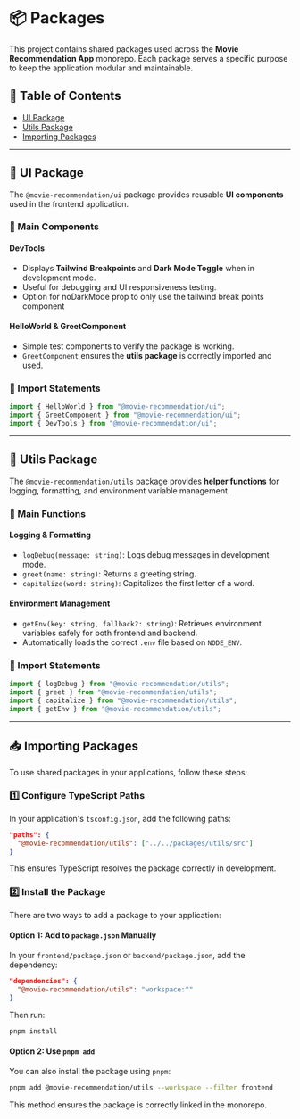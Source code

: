 # 📦 Packages

This project contains shared packages used across the **Movie Recommendation App** monorepo. Each package serves a specific purpose to keep the application modular and maintainable.

## 📖 Table of Contents

- [UI Package](#🎨-ui-package)
- [Utils Package](#🔧-utils-package)
- [Importing Packages](#📥-importing-packages)

---

## 🎨 UI Package

The `@movie-recommendation/ui` package provides reusable **UI components** used in the frontend application.

### 🔹 Main Components

#### **DevTools**

- Displays **Tailwind Breakpoints** and **Dark Mode Toggle** when in development mode.
- Useful for debugging and UI responsiveness testing.
- Option for noDarkMode prop to only use the tailwind break points component

#### **HelloWorld & GreetComponent**

- Simple test components to verify the package is working.
- `GreetComponent` ensures the **utils package** is correctly imported and used.

### 🔹 Import Statements

```ts
import { HelloWorld } from "@movie-recommendation/ui";
import { GreetComponent } from "@movie-recommendation/ui";
import { DevTools } from "@movie-recommendation/ui";
```

---

## 🔧 Utils Package

The `@movie-recommendation/utils` package provides **helper functions** for logging, formatting, and environment variable management.

### 🔹 Main Functions

#### **Logging & Formatting**

- `logDebug(message: string)`: Logs debug messages in development mode.
- `greet(name: string)`: Returns a greeting string.
- `capitalize(word: string)`: Capitalizes the first letter of a word.

#### **Environment Management**

- `getEnv(key: string, fallback?: string)`: Retrieves environment variables safely for both frontend and backend.
- Automatically loads the correct `.env` file based on `NODE_ENV`.

### 🔹 Import Statements

```ts
import { logDebug } from "@movie-recommendation/utils";
import { greet } from "@movie-recommendation/utils";
import { capitalize } from "@movie-recommendation/utils";
import { getEnv } from "@movie-recommendation/utils";
```

---

## 📥 Importing Packages

To use shared packages in your applications, follow these steps:

### **1️⃣ Configure TypeScript Paths**
In your application's `tsconfig.json`, add the following paths:

```json
"paths": {
  "@movie-recommendation/utils": ["../../packages/utils/src"]
}
```

This ensures TypeScript resolves the package correctly in development.

### **2️⃣ Install the Package**
There are two ways to add a package to your application:

#### **Option 1: Add to `package.json` Manually**
In your `frontend/package.json` or `backend/package.json`, add the dependency:

```json
"dependencies": {
  "@movie-recommendation/utils": "workspace:^"
}
```
Then run:
```sh
pnpm install
```

#### **Option 2: Use `pnpm add`**
You can also install the package using `pnpm`:
```sh
pnpm add @movie-recommendation/utils --workspace --filter frontend
```

This method ensures the package is correctly linked in the monorepo.


